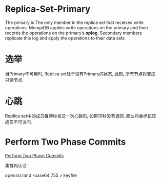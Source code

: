 # Replica-Set-Primary

The primary is The only member in the replica set that receives write operations. MongoDB applies write operations on the primary and then records the operations on the primary’s **oplog**. Secondary members replicate this log and apply the operations to their data sets.


# 选举

当Primary不可用时, Replica set处于没有Primary的状态, 此刻, 所有节点将变成只读节点.


# 心跳

Replica set中的成员每两秒发送一次心跳包, 如果10秒没有返回, 那么将会标记该成员不可访问.


# Perform Two Phase Commits

[Perform Two Phase Commits](https://docs.mongodb.com/manual/tutorial/perform-two-phase-commits/)


集群内认证

openssl rand -base64 755 > keyfile
